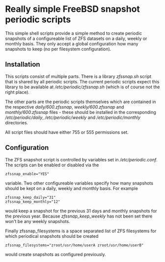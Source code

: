 # Really simple FreeBSD snapshot periodic scripts

This simple shell scripts provide a simple method to create periodic snapshots of a configureable list of ZFS datasets on a daily, weekly or monthly basis. They only accept a global configuration how many snapshots to keep (no per filesystem configuration).

## Installation

This scripts consist of multiple parts. There is a library
*zfssnap.sh* script that is shared by all periodic scripts.
The current periodic scripts expect this library to be available
at */etc/periodic/zfssnap.sh* (which is of course not the right
place).

The other parts are the periodic scripts themselves which
are contained in the respective *daily/600.zfssnap*,
*weekly/600.zfssnap* and *monthly/600.zfssnap* files - these
should be installed in the corresponding */etc/periodic/daily*,
*/etc/periodic/weekly* and */etc/periodic/monthly* directories.

All script files should have either 755 or 555 permissions set.

## Configuration

The ZFS snapshot script is controlled by variables set in
*/etc/periodic.conf*. The scripts can be enabled or disabled
via the

```
zfssnap_enable="YES"
```

variable. Two other configureable variables specify how many
snapshots should be kept on a daily, weekly and monthly basis.
For example

```
zfssnap_keep_daily="31"
zfssnap_keep_monthly="12"
```

would keep a snapshot for the previous 31 days and monthly
snapshots for the previous year. Because *zfssnap_keep_weekly*
has not been set there won't be any weekly snapshots.

Finally zfssnap_filesystems is a space separated list of
ZFS filesystems for which periodical snapshots should
be created

```
zfssnap_filesystems="zroot/usr/home/userA zroot/usr/home/userB"
```

would create snapshots as configured previously.